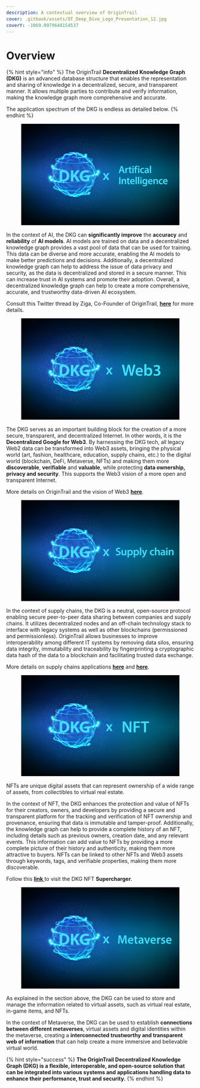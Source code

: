 ```yaml
---
description: A contextual overview of OriginTrail
cover: .gitbook/assets/OT_Deep_Dive_Logo_Presentation_12.jpg
coverY: -1069.0979648154537
---
```


# Overview

{% hint style="info" %}
The OriginTrail **Decentralized Knowledge Graph (DKG)** is an advanced database structure that enables the representation and sharing of knowledge in a decentralized, secure, and transparent manner. It allows multiple parties to contribute and verify information, making the knowledge graph more comprehensive and accurate.

The application spectrum of the DKG is endless as detailed below.
{% endhint %}

<figure><img src=".gitbook/assets/image (7).png" alt=""><figcaption></figcaption></figure>

In the context of AI, the DKG can **significantly improve** the **accuracy** and **reliability** of **AI models**. AI models are trained on data and a decentralized knowledge graph provides a vast pool of data that can be used for training. This data can be diverse and more accurate, enabling the AI models to make better predictions and decisions. Additionally, a decentralized knowledge graph can help to address the issue of data privacy and security, as the data is decentralized and stored in a secure manner. This can increase trust in AI systems and promote their adoption. Overall, a decentralized knowledge graph can help to create a more comprehensive, accurate, and trustworthy data-driven AI ecosystem.

Consult this Twitter thread by Ziga, Co-Founder of OriginTrail, [**here**](https://twitter.com/DrevZiga/status/1613125745911398400?s=20) for more details.

<figure><img src=".gitbook/assets/image (5).png" alt=""><figcaption></figcaption></figure>

The DKG serves as an important building block for the creation of a more secure, transparent, and decentralized Internet. In other words, it is the **Decentralized Google for Web3**. By harnessing the DKG tech, all legacy Web2 data can be transformed into Web3 assets, bringing the physical world (art, fashion, healthcare, education, supply chains, etc.) to the digital world (blockchain, DeFi, Metaverse, NFTs) and making them more **discoverable**, **verifiable** and **valuable**, while protecting **data ownership, privacy and security**. This supports the Web3 vision of a more open and transparent Internet.

More details on OriginTrail and the vision of Web3 [**here**](https://medium.com/origintrail/the-race-to-building-a-better-internet-is-on-trace-labs-leads-the-way-in-establishing-web3-5941cf354c8c).

<figure><img src=".gitbook/assets/image (1).png" alt=""><figcaption></figcaption></figure>

In the context of supply chains, the DKG is a neutral, open-source protocol enabling secure peer-to-peer data sharing between companies and supply chains. It utilizes decentralized nodes and an off-chain technology stack to interface with legacy systems as well as other blockchains (permissioned and permissionless). OriginTrail allows businesses to improve interoperability among different IT systems by removing data silos, ensuring data integrity, immutability and traceability by fingerprinting a cryptographic data hash of the data to a blockchain and facilitating trusted data exchange.

More details on supply chains applications [**here**](https://medium.com/origintrail/unfolding-supply-chains-with-interoperability-and-decentralisation-9dc4b4702ce2) and [**here**](https://medium.com/origintrail/from-data-to-assets-transforming-global-supply-chains-with-origintrail-decentralized-knowledge-4c2aaa7e622d).

<figure><img src=".gitbook/assets/image (11).png" alt=""><figcaption></figcaption></figure>

NFTs are unique digital assets that can represent ownership of a wide range of assets, from collectibles to virtual real estate.

In the context of NFT, the DKG enhances the protection and value of NFTs for their creators, owners, and developers by providing a secure and transparent platform for the tracking and verification of NFT ownership and provenance, ensuring that data is immutable and tamper-proof. Additionally, the knowledge graph can help to provide a complete history of an NFT, including details such as previous owners, creation date, and any relevant events. This information can add value to NFTs by providing a more complete picture of their history and authenticity, making them more attractive to buyers. NFTs can be linked to other NFTs and Web3 assets through keywords, tags, and verifiable properties, making them more discoverable.

Follow this [**link** ](https://supercharger.origintrail.io/)to visit the DKG NFT **Supercharger**.

<figure><img src=".gitbook/assets/image (8) (2).png" alt=""><figcaption></figcaption></figure>

As explained in the section above, the DKG can be used to store and manage the information related to virtual assets, such as virtual real estate, in-game items, and NFTs.

In the context of Metaverse, the DKG can be used to establish **connections between different metaverses**, virtual assets and digital identities within the metaverse, creating a **interconnected trustworthy and transparent web of information** that can help create a more immersive and believable virtual world.

{% hint style="success" %}
**The OriginTrail Decentralized Knowledge Graph (DKG) is a flexible, interoperable, and open-source solution that can be integrated into various systems and applications handling data to enhance their performance, trust and security.**
{% endhint %}
